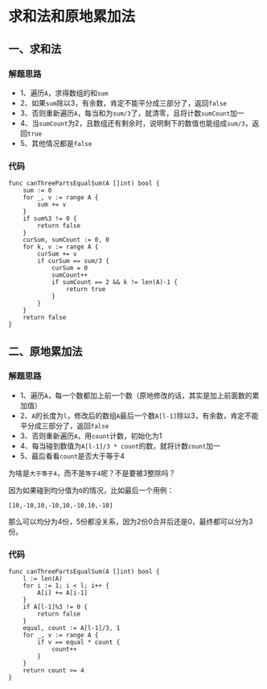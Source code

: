 # 求和法和原地累加法
## 一、求和法
### 解题思路
* 1、遍历``A``，求得数组的和``sum``
* 2、如果``sum``除以3，有余数，肯定不能平分成三部分了，返回``false``
* 3、否则重新遍历``A``，每当和为``sum/3``了，就清零，且将计数``sumCount``加一
* 4、当``sumCount``为2，且数组还有剩余时，说明剩下的数值也能组成``sum/3``，返回``true``
* 5、其他情况都是``false``

### 代码

```golang
func canThreePartsEqualSum(A []int) bool {
	sum := 0
	for _, v := range A {
		sum += v
	}
	if sum%3 != 0 {
		return false
	}
	curSum, sumCount := 0, 0
	for k, v := range A {
		curSum += v
		if curSum == sum/3 {
			curSum = 0
			sumCount++
			if sumCount == 2 && k != len(A)-1 {
				return true
			}
		}
	}
	return false
}
```

## 二、原地累加法
### 解题思路
* 1、遍历``A``，每一个数都加上前一个数（原地修改的话，其实是加上前面数的累加值）
* 2、``A``的长度为``l``，修改后的数组``A``最后一个数``A[l-1]``除以3，有余数，肯定不能平分成三部分了，返回``false``
* 3、否则重新遍历``A``，用``count``计数，初始化为1
* 4、每当碰到数值为``A[l-1]/3 * count``的数，就将计数``count``加一
* 5、最后看看``count``是否大于等于4

为啥是``大于等于4``，而不是``等于4``呢？不是要被3整除吗？

因为如果碰到均分值为``0``的情况，比如最后一个用例：
```
[10,-10,10,-10,10,-10,10,-10]
```
那么可以均分为4份，5份都没关系，因为2份0合并后还是0，最终都可以分为3份。

### 代码

```golang
func canThreePartsEqualSum(A []int) bool {
	l := len(A)
	for i := 1; i < l; i++ {
		A[i] += A[i-1]
	}
	if A[l-1]%3 != 0 {
		return false
	}
	equal, count := A[l-1]/3, 1
	for _, v := range A {
		if v == equal * count {
			count++
		}
	}
	return count >= 4
}
```